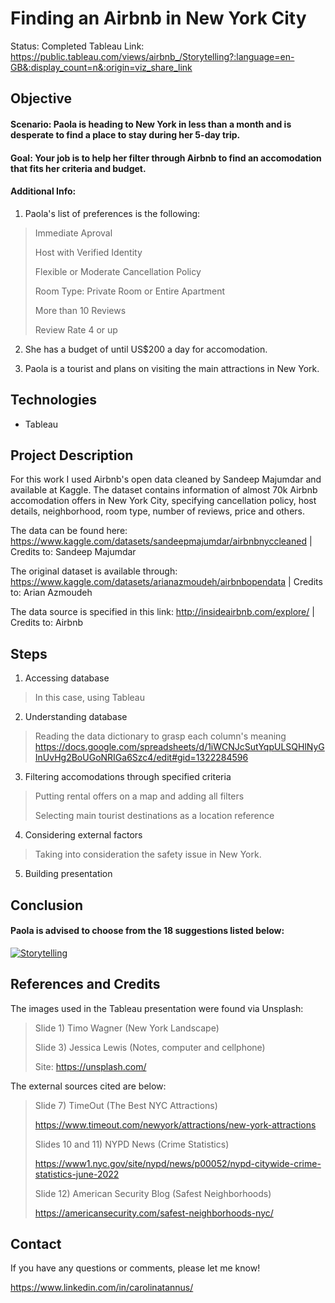 # Finding an Airbnb in New York City
 
Status: Completed
Tableau Link: <https://public.tableau.com/views/airbnb_/Storytelling?:language=en-GB&:display_count=n&:origin=viz_share_link>

## Objective
#### Scenario: Paola is heading to New York in less than a month and is desperate to find a place to stay during her 5-day trip. 

#### Goal: Your job is to help her filter through Airbnb to find an accomodation that fits her criteria and budget.

#### Additional Info: 
1) Paola's list of preferences is the following:
> Immediate Aproval
> 
> Host with Verified Identity
> 
> Flexible or Moderate Cancellation Policy
> 
> Room Type: Private Room or Entire Apartment
> 
> More than 10 Reviews
>
> Review Rate 4 or up 

2) She has a budget of until US$200 a day for accomodation.

3) Paola is a tourist and plans on visiting the main attractions in New York.

## Technologies
- Tableau

## Project Description
For this work I used Airbnb's open data cleaned by Sandeep Majumdar and available at Kaggle. The dataset contains information of almost 70k Airbnb accomodation offers in New York City, specifying cancellation policy, host details, neighborhood, room type, number of reviews, price and others.

The data can be found here: <https://www.kaggle.com/datasets/sandeepmajumdar/airbnbnyccleaned> | Credits to: Sandeep Majumdar

The original dataset is available through: <https://www.kaggle.com/datasets/arianazmoudeh/airbnbopendata> | Credits to: Arian Azmoudeh

The data source is specified in this link: <http://insideairbnb.com/explore/> | Credits to: Airbnb

## Steps

1) Accessing database
> In this case, using Tableau

2) Understanding database
> Reading the data dictionary to grasp each column's meaning <https://docs.google.com/spreadsheets/d/1iWCNJcSutYqpULSQHlNyGInUvHg2BoUGoNRIGa6Szc4/edit#gid=1322284596>

3) Filtering accomodations through specified criteria
> Putting rental offers on a map and adding all filters
> 
> Selecting main tourist destinations as a location reference

4) Considering external factors
> Taking into consideration the safety issue in New York. 

5) Building presentation

## Conclusion

#### Paola is advised to choose from the 18 suggestions listed below:


<div class='tableauPlaceholder' id='viz1663000980123' style='position: relative'><noscript><a href='#'><img alt='Storytelling ' src='https:&#47;&#47;public.tableau.com&#47;static&#47;images&#47;J7&#47;J7X73RHTX&#47;1_rss.png' style='border: none' /></a></noscript><object class='tableauViz'  style='display:none;'><param name='host_url' value='https%3A%2F%2Fpublic.tableau.com%2F' /> <param name='embed_code_version' value='3' /> <param name='path' value='shared&#47;J7X73RHTX' /> <param name='toolbar' value='yes' /><param name='static_image' value='https:&#47;&#47;public.tableau.com&#47;static&#47;images&#47;J7&#47;J7X73RHTX&#47;1.png' /> <param name='animate_transition' value='yes' /><param name='display_static_image' value='yes' /><param name='display_spinner' value='yes' /><param name='display_overlay' value='yes' /><param name='display_count' value='yes' /><param name='language' value='en-GB' /><param name='filter' value='publish=yes' /></object></div>                <script type='text/javascript'>                    var divElement = document.getElementById('viz1663000980123');                    var vizElement = divElement.getElementsByTagName('object')[0];                    vizElement.style.width='1016px';vizElement.style.height='991px';                    var scriptElement = document.createElement('script');                    scriptElement.src = 'https://public.tableau.com/javascripts/api/viz_v1.js';                    vizElement.parentNode.insertBefore(scriptElement, vizElement);                </script>


## References and Credits

The images used in the Tableau presentation were found via Unsplash:

> Slide 1) Timo Wagner (New York Landscape) 
> 
> Slide 3) Jessica Lewis (Notes, computer and cellphone)
> 
> Site: <https://unsplash.com/>

The external sources cited are below:

> Slide 7) TimeOut (The Best NYC Attractions) 
> 
> <https://www.timeout.com/newyork/attractions/new-york-attractions>
> 
> Slides 10 and 11) NYPD News (Crime Statistics) 
> 
> <https://www1.nyc.gov/site/nypd/news/p00052/nypd-citywide-crime-statistics-june-2022>
> 
> Slide 12) American Security Blog (Safest Neighborhoods) 
> 
> <https://americansecurity.com/safest-neighborhoods-nyc/>

## Contact
  
If you have any questions or comments, please let me know!
  
https://www.linkedin.com/in/carolinatannus/
